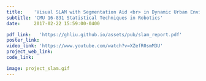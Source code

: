 ```yaml
---
title:    'Visual SLAM with Segmentation Aid <br> in Dynamic Urban Environment'
subtitle: 'CMU 16-831 Statistical Techniques in Robotics'
date:     2017-02-22 15:59:00-0400

pdf_link:   'https://ghliu.github.io/assets/pub/slam_report.pdf'
poster_link:
video_link: 'https://www.youtube.com/watch?v=XZefR0smM3U'
project_web_link:
code_link:

image: project_slam.gif
---
```

